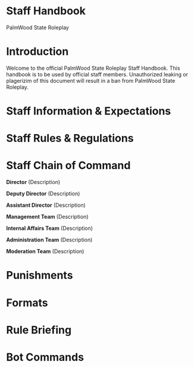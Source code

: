 # Staff Handbook
PalmWood State Roleplay

# Introduction 
Welcome to the official PalmWood State Roleplay Staff Handbook. This handbook is to be used by official staff members. Unauthorized leaking or plagerizim of this document will result in a ban from PalmWood State Roleplay. 

# Staff Information & Expectations 

# Staff Rules & Regulations 

# Staff Chain of Command
**Director**
(Description)

**Deputy Director**
(Description)

**Assistant Director**
(Description)

**Management Team**
(Description)

**Internal Affairs Team**
(Description)

**Administration Team**
(Description)

**Moderation Team**
(Description)

# Punishments

# Formats

# Rule Briefing

# Bot Commands
